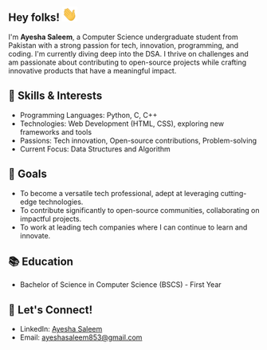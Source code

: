## Hey folks! <img src="https://raw.githubusercontent.com/ABSphreak/ABSphreak/master/gifs/Hi.gif" width="30px">


I'm **Ayesha Saleem**, a Computer Science undergraduate student from Pakistan with a strong passion for tech, innovation, programming, and coding. I'm currently diving deep into the DSA. I thrive on challenges and am passionate about contributing to open-source projects while crafting innovative products that have a meaningful impact.

## 🌟 Skills & Interests
- Programming Languages: Python, C, C++
- Technologies: Web Development (HTML, CSS), exploring new frameworks and tools
- Passions: Tech innovation, Open-source contributions, Problem-solving
- Current Focus: Data Structures and Algorithm

## 🚀 Goals
- To become a versatile tech professional, adept at leveraging cutting-edge technologies.
- To contribute significantly to open-source communities, collaborating on impactful projects.
- To work at leading tech companies where I can continue to learn and innovate.

## 📚 Education
- Bachelor of Science in Computer Science (BSCS) - First Year

## 💬 Let's Connect!
- LinkedIn:  <a href="https://www.linkedin.com/in/ayshsaleem-156b5a292" target="_blank">Ayesha Saleem</a>
- Email: ayeshasaleem853@gmail.com

<!--
**aysh34/aysh34** is a ✨ _special_ ✨ repository because its `README.md` (this file) appears on your GitHub profile.

Here are some ideas to get you started:

- 🔭 I’m currently working on ...
- 🌱 I’m currently learning ...
- 👯 I’m looking to collaborate on ...
- 🤔 I’m looking for help with ...
- 💬 Ask me about ...
- 📫 How to reach me: ...
- 😄 Pronouns: ...
- ⚡ Fun fact: ...
-->
